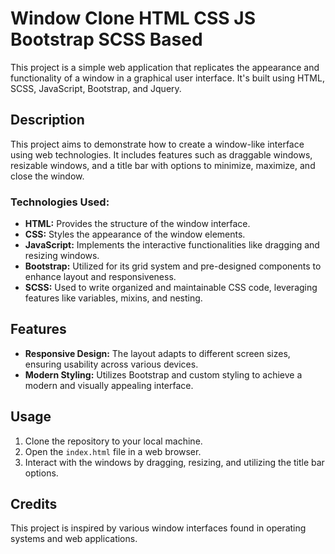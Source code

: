 # Window Clone HTML CSS JS Bootstrap SCSS Based

This project is a simple web application that replicates the appearance and functionality of a window in a graphical user interface. It's built using HTML, SCSS, JavaScript, Bootstrap, and Jquery.

## Description

This project aims to demonstrate how to create a window-like interface using web technologies. It includes features such as draggable windows, resizable windows, and a title bar with options to minimize, maximize, and close the window.

### Technologies Used:

- **HTML:** Provides the structure of the window interface.
- **CSS:** Styles the appearance of the window elements.
- **JavaScript:** Implements the interactive functionalities like dragging and resizing windows.
- **Bootstrap:** Utilized for its grid system and pre-designed components to enhance layout and responsiveness.
- **SCSS:** Used to write organized and maintainable CSS code, leveraging features like variables, mixins, and nesting.

## Features

- **Responsive Design:** The layout adapts to different screen sizes, ensuring usability across various devices.
- **Modern Styling:** Utilizes Bootstrap and custom styling to achieve a modern and visually appealing interface.

## Usage

1. Clone the repository to your local machine.
2. Open the `index.html` file in a web browser.
3. Interact with the windows by dragging, resizing, and utilizing the title bar options.

## Credits

This project is inspired by various window interfaces found in operating systems and web applications.